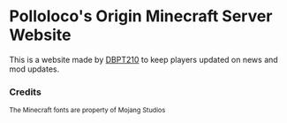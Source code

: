 # Polloloco's Origin Minecraft Server Website

This is a website made by [DBPT210](https://github.com/DBPT210) to keep players updated on news and mod updates.
### Credits
<sub>
The Minecraft fonts are property of Mojang Studios